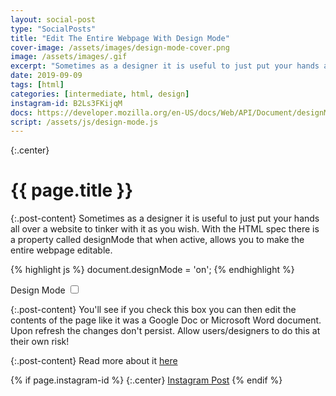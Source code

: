 ```yaml
---
layout: social-post
type: "SocialPosts"
title: "Edit The Entire Webpage With Design Mode"
cover-image: /assets/images/design-mode-cover.png
image: /assets/images/.gif
excerpt: "Sometimes as a designer it is useful to just put your hands all over a website to tinker with it as you wish. With the HTML spec there is a property called designMode that when active, allows you to make the entire webpage editable."
date: 2019-09-09
tags: [html]
categories: [intermediate, html, design]
instagram-id: B2Ls3FKijqM
docs: https://developer.mozilla.org/en-US/docs/Web/API/Document/designMode
script: /assets/js/design-mode.js
---
```

{:.center}
# {{ page.title }}

{:.post-content}
Sometimes as a designer it is useful to just put your hands all over a website to tinker with it as you wish. With the HTML spec there is a property called designMode that when active, allows you to make the entire webpage editable.

{% highlight js %}
document.designMode = 'on';
{% endhighlight %}

Design Mode <input type="checkbox" name="designMode" class="js-design-mode">

{:.post-content}
You'll see if you check this box you can then edit the contents of the page like it was
a Google Doc or Microsoft Word document. Upon refresh the changes don't persist.
Allow users/designers to do this at their own risk!

{:.post-content}
Read more about it <a href="{{page.docs}}" target="_blank">here</a>

{% if page.instagram-id %}
{:.center}
<a class="insta-link" href="https://www.instagram.com/p/{{page.instagram-id}}" target="_blank">Instagram Post</a>
{% endif %}
